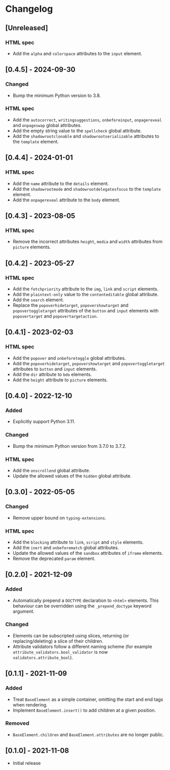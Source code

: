 # Changelog

## [Unreleased]
### HTML spec
- Add the `alpha` and `colorspace` attributes to the `input` element.

## [0.4.5] - 2024-09-30
### Changed
- Bump the minimum Python version to 3.8.

### HTML spec
- Add the `autocorrect`, `writingsuggestions`, `onbeforeinput`, `onpagereveal` and
`onpageswap` global attributes.
- Add the empty string value to the `spellcheck` global attribute.
- Add the `shadowrootclonable` and `shadowrootserializable` attributes to the `template`
element.

## [0.4.4] - 2024-01-01
### HTML spec
- Add the `name` attribute to the `details` element.
- Add the `shadowrootmode` and `shadowrootdelegatesfocus` to the `template` element.
- Add the `onpagereveal` attribute to the `body` element.

## [0.4.3] - 2023-08-05
### HTML spec
- Remove the incorrect attributes `height`, `media` and `width` attributes from
`picture` elements.

## [0.4.2] - 2023-05-27
### HTML spec
- Add the `fetchpriority` attribute to the `img`, `link` and `script` elements.
- Add the `plaintext-only` value to the `contenteditable` global attribute.
- Add the `search` element.
- Replace the `popoverhidetarget`, `popovershowtarget` and `popovertoggletarget`
attributes of the `button` and `input` elements with `popovertarget` and
`popovertargetaction`.

## [0.4.1] - 2023-02-03
### HTML spec
- Add the `popover` and `onbeforetoggle` global attributes.
- Add the `popoverhidetarget`, `popovershowtarget` and `popovertoggletarget` attributes
to `button` and `input` elements.
- Add the `dir` attribute to `bdo` elements.
- Add the `height` attribute to `picture` elements.

## [0.4.0] - 2022-12-10
### Added
- Explicitly support Python 3.11.
### Changed
- Bump the minimum Python version from 3.7.0 to 3.7.2.
### HTML spec
- Add the `onscrollend` global attribute.
- Update the allowed values of the `hidden` global attribute.

## [0.3.0] - 2022-05-05
### Changed
- Remove upper bound on `typing-extensions`.
### HTML spec
- Add the `blocking` attribute to `link`, `script` and `style` elements.
- Add the `inert` and `onbeforematch` global attributes.
- Update the allowed values of the `sandbox` attributes of `iframe` elements.
- Remove the deprecated `param` element.

## [0.2.0] - 2021-12-09
### Added
- Automatically prepend a `DOCTYPE` declaration to `<html>` elements. This behaviour can
be overridden using the `_prepend_doctype` keyword argument.
### Changed
- Elements can be subscripted using slices, returning (or replacing/deleting) a slice of
their children.
- Attribute validators follow a different naming scheme (for example
`attribute_validators.bool_validator` is now `validators.attribute_bool`).

## [0.1.1] - 2021-11-09
### Added
- Treat `BaseElement` as a simple container, omitting the start and end tags when
rendering.
- Implement `BaseElement.insert()` to add children at a given position.
### Removed
- `BaseElement.children` and `BaseElement.attributes` are no longer public.

## [0.1.0] - 2021-11-08
- Initial release
